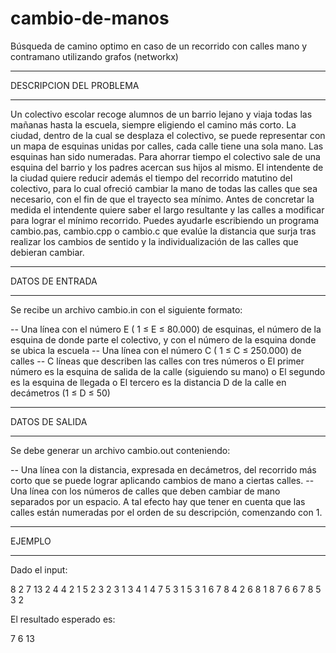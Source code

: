# cambio-de-manos

Búsqueda de camino optimo en caso de un recorrido con calles mano y contramano utilizando grafos (networkx)

---

DESCRIPCION DEL PROBLEMA

---

Un colectivo escolar recoge alumnos de un barrio lejano y viaja todas las mañanas hasta la escuela, siempre eligiendo el camino más corto. La ciudad, dentro de la cual se desplaza el colectivo, se puede representar con un mapa de esquinas unidas por calles, cada calle tiene una sola mano. Las esquinas han sido numeradas.
Para ahorrar tiempo el colectivo sale de una esquina del barrio y los padres acercan sus hijos al mismo. El intendente de la ciudad quiere reducir además el tiempo del recorrido matutino del colectivo, para lo cual ofreció cambiar la mano de todas las calles que sea necesario, con el fin de que el trayecto sea mínimo.
Antes de concretar la medida el intendente quiere saber el largo resultante y las calles a modificar para lograr el mínimo recorrido. Puedes ayudarle escribiendo un programa cambio.pas, cambio.cpp o cambio.c que evalúe la distancia que surja tras realizar los cambios de sentido y la individualización de las calles que debieran cambiar.

---

DATOS DE ENTRADA

---

Se recibe un archivo cambio.in con el siguiente formato:

-- Una línea con el número E ( 1 ≤ E ≤ 80.000) de esquinas, el número de la esquina de donde parte el colectivo, y con el número de la esquina donde se ubica la escuela
-- Una línea con el número C ( 1 ≤ C ≤ 250.000) de calles
-- C líneas que describen las calles con tres números
o El primer número es la esquina de salida de la calle (siguiendo su mano)
o El segundo es la esquina de llegada
o El tercero es la distancia D de la calle en decámetros (1 ≤ D ≤ 50)

---

DATOS DE SALIDA

---

Se debe generar un archivo cambio.out conteniendo:

-- Una línea con la distancia, expresada en decámetros, del recorrido más corto que se puede lograr aplicando cambios de mano a ciertas calles.
-- Una línea con los números de calles que deben cambiar de mano separados por un espacio. A tal efecto hay que tener en cuenta que las calles están numeradas por el orden de su descripción, comenzando con 1.

---

EJEMPLO

---

Dado el input:

8 2 7
13
2 4 4
2 1 5
2 3 2
3 1 3
4 1 4
7 5 3
1 5 3
1 6 7
8 4 2
6 8 1
8 7 6
6 7 8
5 3 2

El resultado esperado es:

7
6 13
